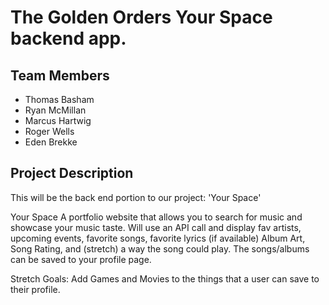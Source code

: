 # The Golden Orders Your Space backend app.

## Team Members 
* Thomas Basham
* Ryan McMillan
* Marcus Hartwig
* Roger Wells
* Eden Brekke

## Project Description 
This will be the back end portion to our project: 'Your Space'

Your Space A portfolio website that allows you to search for music and showcase your music taste. Will use an API call and display fav artists, upcoming events, favorite songs, favorite lyrics (if available) Album Art, Song Rating, and (stretch) a way the song could play. 
The songs/albums can be saved to your profile page. 

Stretch Goals: Add Games and Movies to the things that a user can save to their profile. 